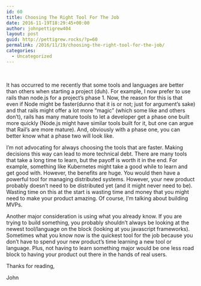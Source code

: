 ```yaml
---
id: 60
title: Choosing The Right Tool For The Job
date: 2016-11-19T18:29:45+00:00
author: johnpettigrew404
layout: post
guid: http://pettigrew.rocks/?p=60
permalink: /2016/11/19/choosing-the-right-tool-for-the-job/
categories:
  - Uncategorized
---
```

​
  
It has occurred to me recently that some tools and languages are better than others when starting a project (duh). For example, I now prefer to use rails than node.js for a project&#8217;s phase 1. Now, the reason for this is that even if Node might be faster(dunno that it is or not; just for argument&#8217;s sake) and that rails might offer a lot more &#8220;magic&#8221; (which some like and others don&#8217;t), rails has many mature tools to let a developer get a phase one built more quickly (Node.js might have similar tools built for it, but one can argue that Rail&#8217;s are more mature). And, obviously with a phase one, you can better know what a phase two will look like.
  
I&#8217;m not advocating for always choosing the tools that are faster. Making decisions this way can lead to more technical debt. There are many tools that take a long time to learn, but the payoff is worth it in the end. For example, something like Kubernetes might take a good while to learn and get good with. However, the benefits are huge. You would then have a powerful tool for managing distributed systems. However, your new product probably doesn&#8217;t need to be distributed yet (and it might never need to be). Wasting time on this at the start is wasting time and money that you might need to make your product amazing. Of course, I&#8217;m talking about building MVPs.
   
Another major consideration is using what you already know. If you are trying to build something, you probably shouldn&#8217;t always be looking at the newest tool/language on the block (looking at you javascript frameworks). Sometimes what you know now is the quickest tool for the job because you don&#8217;t have to spend your new product&#8217;s time learning a new tool or language. Plus, not having to learn something major would be one less road block to having your product out there in the hands of real users.

Thanks for reading,

John